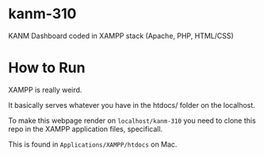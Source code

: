 # kanm-310
KANM Dashboard coded in XAMPP stack (Apache, PHP, HTML/CSS) 

# How to Run

XAMPP is really weird.

It basically serves whatever you have in the htdocs/ folder on the localhost.

To make this webpage render on `localhost/kanm-310` you need to clone this repo in the XAMPP application files, specificall.

This is found in `Applications/XAMPP/htdocs` on Mac.
